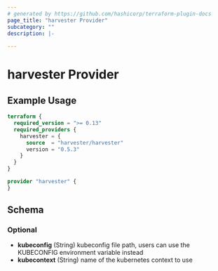 ```yaml
---
# generated by https://github.com/hashicorp/terraform-plugin-docs
page_title: "harvester Provider"
subcategory: ""
description: |-
  
---
```


# harvester Provider



## Example Usage

```terraform
terraform {
  required_version = ">= 0.13"
  required_providers {
    harvester = {
      source  = "harvester/harvester"
      version = "0.5.3"
    }
  }
}

provider "harvester" {
}
```

<!-- schema generated by tfplugindocs -->
## Schema

### Optional

- **kubeconfig** (String) kubeconfig file path, users can use the KUBECONFIG environment variable instead
- **kubecontext** (String) name of the kubernetes context to use
